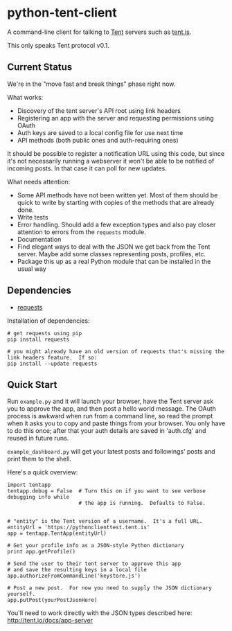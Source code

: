 python-tent-client
==================

A command-line client for talking to [Tent](http://tent.io/) servers such as [tent.is](https://tent.is/).

This only speaks Tent protocol v0.1.

Current Status
--------------

We're in the "move fast and break things" phase right now.

What works:
* Discovery of the tent server's API root using link headers
* Registering an app with the server and requesting permissions using OAuth
* Auth keys are saved to a local config file for use next time
* API methods (both public ones and auth-requiring ones)

It should be possible to register a notification URL using this code, but since it's not necessarily running a webserver it won't be able to be notified of incoming posts.  In that case it can poll for new updates.

What needs attention:
* Some API methods have not been written yet.  Most of them should be quick to write by starting with copies of the methods that are already done.
* Write tests
* Error handling.  Should add a few exception types and also pay closer attention to errors from the `requests` module.
* Documentation
* Find elegant ways to deal with the JSON we get back from the Tent server.  Maybe add some classes representing posts, profiles, etc.
* Package this up as a real Python module that can be installed in the usual way

Dependencies
------------

* [requests](http://docs.python-requests.org/en/latest/#)

Installation of dependencies:

```
# get requests using pip
pip install requests

# you might already have an old version of requests that's missing the link headers feature.  If so:
pip install --update requests
```

Quick Start
-----------

Run `example.py` and it will launch your browser, have the Tent server ask you to approve the app, and then post a hello world message.  The OAuth process is awkward when run from a command line, so read the prompt when it asks you to copy and paste things from your browser.  You only have to do this once; after that your auth details are saved in 'auth.cfg' and reused in future runs.

`example_dashboard.py` will get your latest posts and followings' posts and print them to the shell.

Here's a quick overview:

```
import tentapp
tentapp.debug = False  # Turn this on if you want to see verbose debugging info while
                       # the app is running.  Defaults to False.


# "entity" is the Tent version of a username.  It's a full URL.
entityUrl = 'https://pythonclienttest.tent.is'
app = tentapp.TentApp(entityUrl)

# Get your profile info as a JSON-style Python dictionary
print app.getProfile()

# Send the user to their tent server to approve this app
# and save the resulting keys in a local file
app.authorizeFromCommandLine('keystore.js')

# Post a new post.  For now you need to supply the JSON dictionary yourself.
app.putPost(yourPostJsonHere)
```

You'll need to work directly with the JSON types described here: http://tent.io/docs/app-server


